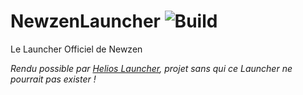 # NewzenLauncher ![Build](https://github.com/NewzenMC/NewzenLauncher/workflows/Build/badge.svg)

Le Launcher Officiel de Newzen

_Rendu possible par [Helios Launcher](https://github.com/dscalzi/HeliosLauncher), projet sans qui ce Launcher ne pourrait pas exister !_
